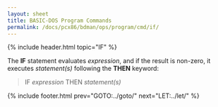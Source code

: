 ```yaml
---
layout: sheet
title: BASIC-DOS Program Commands
permalink: /docs/pcx86/bdman/ops/program/cmd/if/
---
```


{% include header.html topic="IF" %}

The **IF** statement evaluates *expression*, and if the result is non-zero,
it executes *statement(s)* following the **THEN** keyword:

> IF *expression* THEN *statement(s)*

{% include footer.html prev="GOTO:../goto/" next="LET:../let/" %}
